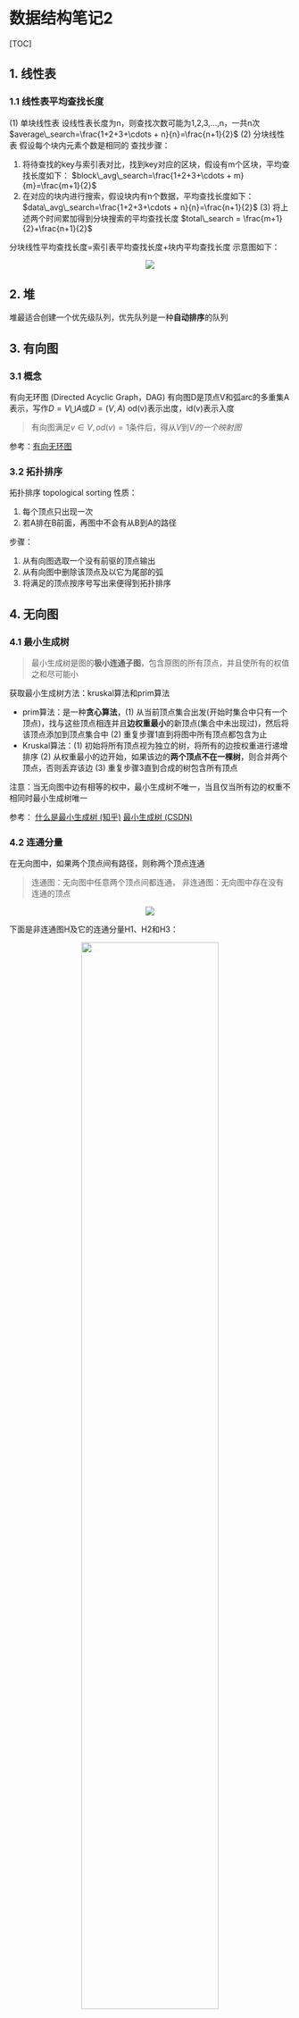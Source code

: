 <head>
    <script src="https://cdn.mathjax.org/mathjax/latest/MathJax.js?config=TeX-AMS-MML_HTMLorMML" type="text/javascript"></script>
    <script type="text/x-mathjax-config">
        MathJax.Hub.Config({
            tex2jax: {
            skipTags: ['script', 'noscript', 'style', 'textarea', 'pre'],
            inlineMath: [['$','$']]
            }
        });
    </script>
</head>


# 数据结构笔记2

[TOC]
## 1. 线性表

### 1.1 线性表平均查找长度
(1) 单块线性表
设线性表长度为n，则查找次数可能为1,2,3,...,n，一共n次
$average\_search=\frac{1+2+3+\cdots + n}{n}=\frac{n+1}{2}$
(2) 分块线性表
假设每个块内元素个数是相同的
查找步骤：
1. 将待查找的key与索引表对比，找到key对应的区块，假设有m个区块，平均查找长度如下：
$block\_avg\_search=\frac{1+2+3+\cdots + m}{m}=\frac{m+1}{2}$
2. 在对应的块内进行搜索，假设块内有n个数据，平均查找长度如下：
$data\_avg\_search=\frac{1+2+3+\cdots + n}{n}=\frac{n+1}{2}$
(3) 将上述两个时间累加得到分块搜索的平均查找长度
$total\_search = \frac{m+1}{2}+\frac{n+1}{2}$

分块线性平均查找长度=索引表平均查找长度+块内平均查找长度
示意图如下：
<center>
<img src='images/索引表.png'>
</center>

## 2. 堆
堆最适合创建一个优先级队列，优先队列是一种**自动排序**的队列

## 3. 有向图
### 3.1 概念
有向无环图 (Directed Acyclic Graph，DAG)
有向图D是顶点V和弧arc的多重集A表示，写作$D=V\bigcup A$或$D=(V,A)$
od(v)表示出度，id(v)表示入度

> 有向图满足$v\in V, od(v)=1$条件后，得从$V$到$V的一个映射图$

参考：[有向无环图](https://www.jiqizhixin.com/graph/technologies/419aac7d-3b71-41da-b02b-70c136a14d44)

### 3.2 拓扑排序
拓扑排序 topological sorting
性质：
1. 每个顶点只出现一次
2. 若A排在B前面，再图中不会有从B到A的路径

步骤：
1. 从有向图选取一个没有前驱的顶点输出
2. 从有向图中删除该顶点及以它为尾部的弧
3. 将满足的顶点按序号写出来便得到拓扑排序

## 4. 无向图
### 4.1 最小生成树
>最小生成树是图的**极小连通子图**，包含原图的所有顶点，并且使所有的权值之和尽可能小

获取最小生成树方法：kruskal算法和prim算法
- prim算法：是一种**贪心算法**，(1) 从当前顶点集合出发(开始时集合中只有一个顶点)，找与这些顶点相连并且**边权重最小**的新顶点(集合中未出现过)，然后将该顶点添加到顶点集合中 (2) 重复步骤1直到将图中所有顶点都包含为止
- Kruskal算法：(1) 初始将所有顶点视为独立的树，将所有的边按权重进行递增排序 (2) 从权重最小的边开始，如果该边的**两个顶点不在一棵树**，则合并两个顶点，否则丢弃该边 (3) 重复步骤3直到合成的树包含所有顶点

注意：当无向图中边有相等的权中，最小生成树不唯一，当且仅当所有边的权重不相同时最小生成树唯一

参考： [什么是最小生成树 (知乎)](https://zhuanlan.zhihu.com/p/71856627) [最小生成树 (CSDN)](https://blog.csdn.net/luoshixian099/article/details/51908175)

### 4.2 连通分量
在无向图中，如果两个顶点间有路径，则称两个顶点连通

>连通图：无向图中任意两个顶点间都连通，
非连通图：无向图中存在没有连通的顶点
<center>
<img src='images/图.png'>
</center>

下面是非连通图H及它的连通分量H1、H2和H3：
<center>
<img src='images/连通分量.jpg' width=70% height=70%>
</center>


## 5. 递归
堆栈用于执行递归调用
### 5.1 复杂度
>时间复杂度：递归总次数 * 每次递归的计算量
空间复杂度：递归深度 * 每次递归创建变量的个数

f(n) = f(n-1) + f(n-2)实现的斐波那契数列是一颗递归树如下：

<center>
<img src='images/递归树.jpg'>
</center>

时间复杂度与结点个数有关，设递归树高度为$h$，每个结点只有一次计算，所以计算量为1，总的时间为$2^h-1$，因此时间复杂度是$O(2^n)$，每次递归只有一个变量所以消耗空间是$h$，因此空间复杂度为$O(n)$

参考：[斐波那契数列复杂度](https://blog.csdn.net/superwangxinrui/article/details/79626870)

### 5.2 尾递归
每次递归函数变化的都是**参数变量**，函数体的表达式并没有进行更新，这样便不会形成递归树，最后输出时调用函数的表达式得出结果

```python
def tailrecsum(x, running_total=0):
  if x == 0:
    return running_total
  else:
    return tailrecsum(x - 1, running_total + x)
```
**尾递归占用的内存是恒定的，而普通递归内存占用会先变大再收缩**

参考：[尾递归(知乎)](https://www.zhihu.com/question/20761771/answer/19996299)


## 6. 循环队列

<center>
<img src='images/循环队列.jpg'>
</center>

循环队列有两个指针，队头front和队尾rear
为了识别队列的空或满队尾是不存储数据的，
队头数据 base[front]
队尾数据 base[rear - 1]

```c++
front == rear                                      // 表示队列为空
front == (rear + 1) % MAXSIZE                      // 表示队列满了
front = (front + 1) % MAXSIZE                      // 出队操作后指针变化
rear  = (rear + 1) % MAXSIZE                       // 入队操作后指针变化
queue_length = (rear - front + MAXSIZE) % MAXSIZE  //获取队列长度，由于尾部没有元素所以不用加1，防止rear小于front所以要加MAXSIZE
```

参考： [数据结构：循环队列](https://www.cnblogs.com/chenliyang/p/6554141.html)

## 7. 堆
堆是一种近似完全二叉树的数据结构，一般表示为完全二叉树，但也可以表示为非完全二叉树

## 8. 旅行商问题
旅行商问题(Travelling salesman problem, TSP)：在一个带权无向图中找到一个权值最小的回路
使用枚举法：连通图中第一个结点可能性n-1，第二个结点n-2，最终可能性为$(n-1)!$

## 9. 队列
在不使用尾指针的链表作为队列的存储结构，入队操作需要遍历到队尾才能插入数据；
使用**带尾指针的循环单链表**作为存储结构，出队和入队操作复杂度为O(1)

## 10. 红黑树
数据结构底层中`map`是通过散列表+红黑树实现的

## 11. 广义表
广义表K=(m,n,(p,(q,s)),(h,f))
>head() 返回列表的第一个元素
tail() 返回列表删去第一个元素后剩下的列表

`head[tail[head[tail[tail(K)]]]]`需要从力到外计算
```c
tail(K) = (n,(p,(q,s)),(h,f))
tail[tail(K)] = ((p,(q,s)),(h,f))
head[tail[tail(K)]] = (p,(q,s))
tail[head[tail[tail(K)]]] = (q,s)
head[tail[head[tail[tail(K)]]]] = q
```

## 12. 算法复杂度
> 时间复杂度：算法执行过程中所需的计算量，与问题规模有关，用O()表示
> 空间复杂度：算法执行过程中所需的存储空间(变量个数，开辟空间，占用的内存) 

## 13. 概念与性质
- 树适合表示元素间分支层次关系的数据
- **无向连通图**才可以生成树，树一定要带权
- 二叉树中$n_0=n_2+1$，度为2的结点数比度为0的结点数(叶子结点)少1
- 建立长度为$n$的有序单列表的时间复杂度为$O(n^2)$，每次插入都要比较已有的数
- 无向图或有向图(不带权重)中使用广度优先搜索可以获取最短路径距离$\delta(s,v)$
- 带权值的有向图的最短路径不一定唯一，所以最短路径树不一定唯一(有些权值和可能相等) 《算法导论》P377

## 14. KMP模式匹配算法

>Knuth-Morris-Pratt算法, 简称KMP算法，用于字符串匹配
KMP是线性算法，时间复杂度为O(m+n)，m是模式串长度，n是主串长度

思想：利用模式字符串自身前缀和后缀的重复特征来减少比较的次数
步骤：
1. 计算模式字符串的部分匹配表(Partial Match Table,PMT)
2. 使用模式字符串在主串中进行匹配
3. 如果已匹配的字符串长度不为1，则使用`移动位数=已匹配字符数-已匹配部分的最后一个字符的PMT值`来移动模式字符串
4. 重复上述过程直到匹配成功

参考： [字符串匹配的KMP算法](https://kb.cnblogs.com/page/176818/)

## 15. 静态表的顺序查找法
>监视哨：将待查找的key放在第一个或最后一个位置，所以数组长度会加1
作用：减少判断数组是否越界的次数

表头设置监视哨，正确的查找方式是从最后的位置往前找，如果静态表中没有该元素，至少第一个位置会匹配成功并返回0

## 16. 霍夫曼树
每个结点都要与其他结点间构成的子树来构成新的子树，所以没有度为1的结点

## 17. 贪心算法和动态规划算法
待加
## 18. dijkstra算法和floyd算法
待加
## 19. 二叉树的后序线索树遍历
>一般情况二叉树的后序线索树后序遍历会用到额外的栈，

只有左半边的二叉树：后序遍历不用栈，前序遍历用栈
只有右半边的二叉树：前序遍历不用栈，后序遍历不用栈

## 20. 斐波那契查找与二分查找
>斐波那契查找：找到固定序列长度的黄金分割点，划分序列并查找
>二分查找：每次折半划分后查找

<center>
<img src='images/斐波那契查找.jpg'>
</center>

斐波那契查找步骤：
1. 找到最接近**有序顺序表**查找长度的斐波那契数值来确定拆分点
2. 拆分顺序表并查找
3. 重复上述步骤直到查找完成

两个查找比较：
- 斐波那契查找的平均性能比二分查找好
- 最坏情况下斐波那契查找性能低于二分查找(但[牛客](https://www.nowcoder.com/questionTerminal/4f88d093d7674de491cf3666452d41fb?source=relative)上认为是相反的)
- 斐波那契查找分割时只进行加减运算，而二分查找是除法(除以2可以用右移一位实现，速度应该也很快)

参考：[斐波那契查找 (CSDN)](https://blog.csdn.net/luochoudan/article/details/51629338) $~~$ [斐波那契查找 (CSDN2)](https://blog.csdn.net/happyjacob/article/details/82808589)

## 21. 二叉树遍历
已知后序遍历`AEFDHZMG`推断可能的前序遍历和中序遍历：

>前序遍历：根结点 {左子树点集合} {右子树点集合}
>中序遍历：{左子树点集合} 根结点 {右子树点集合}
>后序遍历：{左子树点集合} {右子树点集合} 根结点

- 解题思路：后序遍历的最后一个点与前序遍历的第一个点是根结点；通过找各个遍历中左子树和右子树的集合来推断；可以**递归**地使用上述特征直到完成整个树结构的推断

<center>
<img src='images/二叉树遍历.jpg'>
</center>

(1) 后序遍历推断中序遍历
选项A：
如果A正确，则左子树结点集合为：{ADEFHM}，左子树点集合为：{Z}，这样它对应的后序遍历为{ADEFHM}{Z}{G}，其中`{}`中序号需要变化，但由于右子树只有一个Z，所以Z一定在倒数第二个位置，与题设不符可排除
选项B:
如果B正确，则左子树结点集合为：{ADEF}，左子树点集合为：{HMZ}，这样它对应的后序遍历为{ADEF}{HMZ}{G}，`{}`中元素顺序是变化的，可以符合题设，因此B有可能正确
通过选项可以直到左子树和右子树集合：
> 已知：
左子树：{AEFD}
右子树：{HZM}
根结点：{G}
后序遍历结果：AEFDHZMG

在左子树集合{AEFD}中后序遍历的特征仍然存在，即D是左子树中的父节点，
**左子树**有可能出现四种情况：
1. D的左子树是{AEF}，右子树是{}为空

2. D的左子树是{AE}，右子树是{F}
继续利用后序遍历的特征**最后一个结点是根结点**，则E是A的根结点，并且A可能是E的左节点，也可能是右结点

3. D的左子树是{A}，右子树是{EF}

4. D的左子树是{}为空，右子树是{AEF}

总结：每种情况下又有多种划分，总之后序遍历`AEFD`中首先D是根结点是确定的，起初可以把空集合插入到最前和最后所以可以分为4种情况

这里用f(n)表示n个结点进行后序遍历结果可能的二叉树个数，有如下关系： 
(1) 后序遍历结果A，只有一个根结点的树，因此f(1) = 1
(2) 后序遍历结果AB，B是根结点，A可能是左结点也可能是右结点，因此f(2) = 2
(3) 后序遍历结果ABC，则C是根结点，可以分为如下情况：
当后序遍历为空时，我们把它视为一种情况，即f(0) = 1
|左子树情况|右子树情况|结构种类个数|
|-|-|-|-|
|{ }|AB|f(0)*f(2)=2|
|A|B|f(1)*f(1)=1|
|AB|{ }|f(2)*f(0)=2|

因此 f(3) = f(0)*f(2) + f(1)*f(1) + f(2)*f(0)

设有n个结点时，递推公式为：
$$
f(n) = f(0)*f(n-1) + f(1)*f(n-2) + f(2)*f(n-3) + \cdots + f(n-2)*f(1) + f(n-1)*f(0)  \tag{1}
$$
其中f(n)和所有之前的f都有关，之前的f出现次数是成对的，看到上面的递推公式，想到卡特兰数在入栈出栈次数计算中的应用，如下：
递推解:$f(n)=\frac{C_{2n}^n}{n+1}=C_{2n}^n-C_{2n}^{n+1}$

$$
C_{n}=\frac{1}{n+1}\left(\begin{array}{c}{2 n} \\ {n}\end{array}\right)=\frac{(2 n) !}{(n+1) ! n !}
$$

将n=3代入上述公式得$f(3)=5$
> 入栈出栈个数的公式竟然与二叉树结构种类数公式一样，可以将n个数的入栈看做最后一个数是根结点，其他n-1个数入栈出栈可以分成两个部分，入栈出栈个数可以用f(i)(n-1-i)表示，其中i可以从0取到n-1，可以将f(i)表示左子树的可能个数,f(n-1-i)表示右子树的可能个数，将所有情况累加正好与上面的公式(1)对应，太巧妙了！

**总之如果只从后序遍历结果推算二叉树的结构，可能性太多，但如果给出两种遍历结果，则二叉树的结构已经可以确定，可以直接推理得到剩下的遍历结果**

回到上面的题目上，
选项C和D只是EF的顺序不同，但可以得出左子树结点集合{AEFD}，右子树结点集合{HZM}，根结点为G，由于是后序遍历所有在AEFD中可以确定D是父节点
借助B选项`ADEFGHMZ`提供的信息：
后序遍历结果{AEFD}得出D是父节点，而中序遍历{ADEF}得出A是左子树，EF是右子树，而根据后序遍历结果EF，得出F是E的父结点，中序遍历EF得到E是左结点；同理后序遍历结果{HZM}中得到M是根结点，而中序遍历{HMZ}得到H是左结点，Z是右结点

最终树结构如下：
<center>
<img src='images/二叉树遍历推理.png'>
</center>
所以前序遍历的结果为`GDAFEMHZ`，D选项正确

**总结：利用前序遍历第一个是根结点，后序遍历最后一个是根结点，而中序遍历根据根结点将数据分为左右子树这个特征来从两个遍历结果推算剩下的遍历结果**